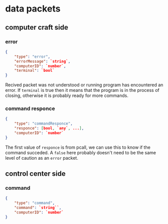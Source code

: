 # data packets

## computer craft side

### error

```json
{
    "type": "error",
    "errorMessage": `string`,
    "computerID": `number`,
    "terminal": `bool`
}
```

Recived packet was not understood or running program has encountered an error.  If `terminal` is true then it means that the program is in the process of closing, otherwise it is probably ready for more commands.

### command responce

```json
{
    "type": "commandResponce",
    "responce": [bool, `any`, ...],
    "computerID": `number`
}
```

The first value of `responce` is from pcall, we can use this to know if the command succeded. A `false` here probably doesn't need to be the same level of caution as an `error` packet.

## control center side

### command

```json
{
    "type": "command",
    "command": `string``,
    "computerID": `number`
}
```
